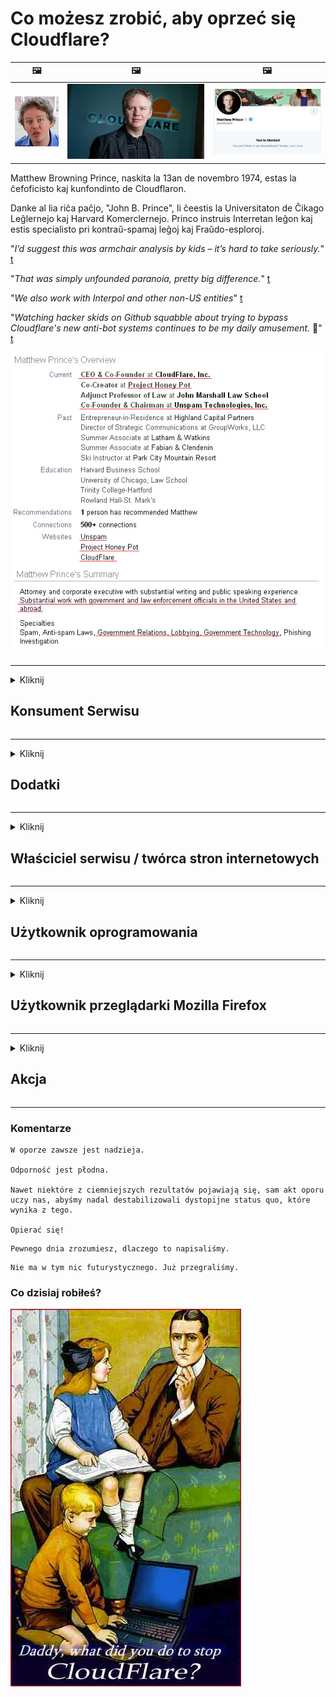 # Co możesz zrobić, aby oprzeć się Cloudflare?

| 🖼 | 🖼 | 🖼 |
| --- | --- | --- |
| ![](../image/matthew_prince_teen.jpg) | ![](../image/matthew_prince.jpg) | ![](../image/blockedbymatthewprince.jpg) |


Matthew Browning Prince, naskita la 13an de novembro 1974, estas la ĉefoficisto kaj kunfondinto de Cloudflaron.

Danke al lia riĉa paĉjo, "John B. Prince", li ĉeestis la Universitaton de Ĉikago Leĝlernejo kaj Harvard Komerclernejo.
Princo instruis Interretan leĝon kaj estis specialisto pri kontraŭ-spamaj leĝoj kaj Fraŭdo-esploroj.


"*I’d suggest this was armchair analysis by kids – it’s hard to take seriously.*" [t](https://www.theguardian.com/technology/2015/nov/19/cloudflare-accused-by-anonymous-helping-isis)

"*That was simply unfounded paranoia, pretty big difference.*"  [t](https://twitter.com/xxdesmus/status/992757936123359233)

"*We also work with Interpol and other non-US entities*" [t](https://twitter.com/eastdakota/status/1203028504184360960)

"*Watching hacker skids on Github squabble about trying to bypass Cloudflare's new anti-bot systems continues to be my daily amusement.* 🍿" [t](https://twitter.com/eastdakota/status/1273277839102656515)


![](../image/whoismp.jpg)

---


<details>
<summary>Kliknij

## Konsument Serwisu
</summary>


- Jeśli witryna, którą lubisz, korzysta z Cloudflare, powiedz jej, aby nie korzystała z Cloudflare.
  - Narzekanie w mediach społecznościowych, takich jak Facebook, Reddit, Twitter czy Mastodon, nie robi różnicy. [Działania są głośniejsze niż hashtagi.](https://twitter.com/phyzonloop/status/1274132092490862594)
  - Spróbuj skontaktować się z właścicielem strony, jeśli chcesz się przydać.

[- powiedział Cloudflare](https://github.com/Eloston/ungoogled-chromium/issues/783):
```
Zalecamy skontaktowanie się z administratorami w sprawie określonych usług lub witryn, z którymi masz problem, i podzielenie się swoimi doświadczeniami.
```

[Jeśli o to nie poprosisz, właściciel strony nigdy nie pozna tego problemu.](../PEOPLE.md)

![](../image/liberapay.jpg)

[Udany przykład](https://counterpartytalk.org/t/turn-off-cloudflare-on-counterparty-co-plz/164/5).<br>
Masz problem? [Podnieś głos teraz.](https://github.com/maraoz/maraoz.github.io/issues/1) Przykład poniżej.

```
Po prostu pomagasz korporacyjnej cenzurze i masowej inwigilacji.
http://crimeflare.eu.org
```

```
Twoja strona internetowa znajduje się w naruszającym prywatność prywatnym ogrodzie otoczonym murem CloudFlare.
http://crimeflare.eu.org
```

- Poświęć trochę czasu na zapoznanie się z polityką prywatności serwisu.
  - jeśli witryna znajduje się za Cloudflare lub korzysta z usług połączonych z Cloudflare.

Musi wyjaśnić, czym jest „Cloudflare” i poprosić o pozwolenie na udostępnianie danych Cloudflare. Niezastosowanie się do tego spowoduje nadużycie zaufania i należy unikać omawianej witryny internetowej.

[Tutaj znajduje się akceptowalny przykład polityki prywatności](https://archive.is/bDlTz) ("Subprocessors" > "Entity Name")

```
Przeczytałem Twoją politykę prywatności i nie mogę znaleźć słowa Cloudflare.
Odmawiam udostępniania Ci danych, jeśli nadal będziesz przekazywać moje dane do Cloudflare.
http://crimeflare.eu.org
```

To jest przykład polityki prywatności, w której nie ma słowa Cloudflare.
[Liberland Jobs](https://archive.is/daKIr) [privacy policy](https://docsend.com/view/feiwyte):

![](../image/cfwontobey.jpg)

Cloudflare ma własną politykę prywatności.
[Cloudflare uwielbia doxxing ludzi.](https://www.reddit.com/r/GamerGhazi/comments/2s64fe/be_wary_reporting_to_cloudflare/)

Oto dobry przykład formularza rejestracji witryny.
AFAIK, żadna witryna to nie robi. Zaufasz im?

```
Klikając „Zarejestruj się w XYZ”, zgadzasz się z naszymi warunkami korzystania z usług i oświadczeniem o ochronie prywatności.
Zgadzasz się również na udostępnianie swoich danych Cloudflare, a także zgadzasz się z oświadczeniem o ochronie prywatności Cloudflare.
Jeśli Cloudflare ujawni Twoje informacje lub nie pozwoli Ci połączyć się z naszymi serwerami, to nie nasza wina. [*]

[ Zapisz się ] [ nie zgadzam się ]
```
[*] [PEOPLE.md](../PEOPLE.md)


- Staraj się nie korzystać z ich usług. Pamiętaj, że jesteś obserwowany przez Cloudflare.
  - ["I'm in your TLS, sniffin' your passworz"](../image/iminurtls.jpg)

- Wyszukaj inną witrynę. W internecie są alternatywy i możliwości!

- Przekonaj znajomych do codziennego korzystania z Tora.
  - Anonimowość powinna być standardem otwartego internetu!
  - [Zwróć uwagę, że projekt Tor nie lubi tego projektu.](../HISTORY.md)

</details>

------

<details>
<summary>Kliknij

## Dodatki
</summary>

- Jeśli Twoja przeglądarka to Firefox, Tor Browser lub Ungoogled Chromium, użyj jednego z poniższych dodatków.
  - Jeśli chcesz dodać inny nowy dodatek, najpierw zapytaj o to.


| Nazwa | Deweloper | Wsparcie | Może blokować | Może powiadomić | Chrome |
| -------- | -------- | -------- | -------- | -------- | -------- |
| [Bloku Cloudflaron MITM-Atakon](../subfiles/addon/bcma.md) | #Addon | [ ? ](http://crimeflare.eu.org/) | **tak**     | **tak**     |  **tak** |
| [Ĉu ligoj estas vundeblaj al MITM-atako?](../subfiles/addon/ismm.md) | #Addon | [ ? ](http://crimeflare.eu.org/) | Nie     | **tak**     |  **tak** |
| [Ĉu ĉi tiuj ligoj blokos Tor-uzanton?](../subfiles/addon/isat.md) | #Addon | [ ? ](http://crimeflare.eu.org/) | Nie     | **tak**     |  **tak** |
| [Block Cloudflare MITM Attack](https://trac.torproject.org/projects/tor/attachment/ticket/24351/block_cloudflare_mitm_attack-1.0.14.1-an%2Bfx.xpi)<br>[**DELETED BY TOR PROJECT**](../HISTORY.md) | nullius | [ ? ](../tool/block_cloudflare_mitm_fx), [Link](http://crimeflare.eu.org/) | **tak**     | **tak**     |  Nie |
| [TPRB](http://sw.nnpaefp7pkadbxxkhz2agtbv2a4g5sgo2fbmv3i7czaua354334uqqad.onion/) | Sw | [ ? ](http://sw.nnpaefp7pkadbxxkhz2agtbv2a4g5sgo2fbmv3i7czaua354334uqqad.onion/) | **tak**     | **tak**     |  Nie |
| [Detect Cloudflare](https://addons.mozilla.org/en-US/firefox/addon/detect-cloudflare/) | Frank Otto | [ ? ](https://github.com/traktofon/cf-detect) | Nie     | **tak**     |  Nie |
| [True Sight](https://addons.mozilla.org/en-US/firefox/addon/detect-cloudflare-plus/) | claustromaniac | [ ? ](https://github.com/claustromaniac/detect-cloudflare-plus) | Nie     | **tak**     |  Nie |
| [Which Cloudflare datacenter am I visiting?](https://addons.mozilla.org/en-US/firefox/addon/cf-pop/) | 依云 | [ ? ](https://github.com/lilydjwg/cf-pop) | Nie     | **tak**     |  Nie |


- „Decentraleyes” może zatrzymać połączenie z „CDNJS (Cloudflare)”.
  - Zapobiega przedostawaniu się wielu żądań do sieci i obsługuje pliki lokalne, aby zapobiec włamywaniu się witryn.
  - Deweloper odpowiedział: "[very concerning indeed](https://github.com/Synzvato/decentraleyes/issues/236#issuecomment-352049501)", "[widespread usage severely centralizes the web](https://github.com/Synzvato/decentraleyes/issues/251#issuecomment-366752049)"

- [Możesz również usunąć certyfikat Cloudflare lub nie ufać jego urzędowi certyfikacji (CA).](https://www.ssl.com/how-to/remove-root-certificate-firefox/)

</details>

------

<details>
<summary>Kliknij

## Właściciel serwisu / twórca stron internetowych
</summary>


![](../image/word_cloudflarefree.jpg)

- Nie używaj rozwiązania Cloudflare, Period.
  - Możesz zrobić coś lepszego, prawda? [Oto jak usunąć subskrypcje, plany, domeny lub konta Cloudflare.](https://support.cloudflare.com/hc/en-us/articles/200167776-Removing-subscriptions-plans-domains-or-accounts)

| 🖼 | 🖼 |
| --- | --- |
| ![](../image/htmlalertcloudflare.jpg) | ![](../image/htmlalertcloudflare2.jpg) |

- Chcesz więcej klientów? Wiesz co robić. Wskazówka jest „powyżej linii”.
  - [Witaj, napisałeś „Poważnie traktujemy Twoją prywatność”, ale otrzymałem komunikat „Błąd 403 Niedozwolone anonimowe proxy”.](https://it.slashdot.org/story/19/02/19/0033255/stop-saying-we-take-your-privacy-and-security-seriously) Dlaczego blokujesz Tor lub VPN? Dlaczego blokujesz tymczasowe e-maile?

![](../image/anonexist.jpg)

- Korzystanie z Cloudflare zwiększy szanse na awarię. Odwiedzający nie mogą uzyskać dostępu do Twojej witryny, jeśli Twój serwer jest wyłączony lub Cloudflare nie działa.
  - [Czy naprawdę myślałeś, że Cloudflare nigdy nie upadnie?](https://www.ibtimes.com/cloudflare-down-not-working-sites-producing-504-gateway-timeout-errors-2618008) [Another](https://twitter.com/Jedduff/status/1097875615997399040) [sample](https://twitter.com/search?f=tweets&vertical=default&q=Cloudflare%20is%20having%20problems). [Need more](../PEOPLE.md)?

![](../image/cloudflareinternalerror.jpg)

- Używanie Cloudflare do proxy swojej „usługi API”, „serwera aktualizacji oprogramowania” lub „źródła RSS” zaszkodzi Twojemu klientowi. Klient zadzwonił do Ciebie i powiedział „Nie mogę już używać Twojego API”, a Ty nie masz pojęcia, co się dzieje. Cloudflare może po cichu zablokować Twojego klienta. Czy myślisz, że to w porządku?
  - Istnieje wiele klientów czytników RSS i usług online czytników RSS. Dlaczego publikujesz kanał RSS, jeśli nie pozwalasz innym subskrybować?

![](../image/rssfeedovercf.jpg)

- Czy potrzebujesz certyfikatu HTTPS? Użyj „Let's Encrypt” lub po prostu kup od firmy CA.

- Czy potrzebujesz serwera DNS? Nie możesz skonfigurować własnego serwera? A co z nimi: [Hurricane Electric Free DNS](https://dns.he.net/), [Dyn.com](https://dyn.com/dns/), [1984 Hosting](https://www.1984hosting.com/), [Afraid.Org (Administrator usuń swoje konto, jeśli używasz TOR)](https://freedns.afraid.org/)
  - [Alternativoj al DNS](../subfiles/alternative/domaindns.md)

- Szukasz usługi hostingowej? Tylko za darmo? A co z nimi: [Onion Service](http://vww6ybal4bd7szmgncyruucpgfkqahzddi37ktceo3ah7ngmcopnpyyd.onion/en/security/network-security/tor/onionservices-best-practices), [Free Web Hosting Area](https://freewha.com/), [Autistici/Inventati Web Site Hosting](https://www.autinv5q6en4gpf4.onion/services/website), [Github Pages](https://pages.github.com/), [Surge](https://surge.sh/)
  - [Alternatywy dla Cloudflare](../subfiles/alternative/cloudflare.md)

- Czy używasz „cloudflare-ipfs.com”? [Czy wiesz, że Cloudflare IPFS jest zły?](../PEOPLE.md)

- Zainstaluj na serwerze zaporę aplikacji internetowej, na przykład OWASP i Fail2Ban, i skonfiguruj ją poprawnie.
  - Blokowanie Tora nie jest rozwiązaniem. Nie karz wszystkich tylko za małych złych użytkowników.

- Przekieruj lub zablokuj użytkownikom „Cloudflare Warp” dostęp do Twojej witryny. I jeśli możesz, podaj powód.

> Lista adresów IP: "[Aktualne zakresy adresów IP Cloudflare](cloudflare_inc/)"

> A: Po prostu je zablokuj

```
server {
...
deny 173.245.48.0/20;
deny 103.21.244.0/22;
deny 103.22.200.0/22;
deny 103.31.4.0/22;
deny 141.101.64.0/18;
deny 108.162.192.0/18;
deny 190.93.240.0/20;
deny 188.114.96.0/20;
deny 197.234.240.0/22;
deny 198.41.128.0/17;
deny 162.158.0.0/15;
deny 104.16.0.0/12;
deny 172.64.0.0/13;
deny 131.0.72.0/22;
deny 2400:cb00::/32;
deny 2606:4700::/32;
deny 2803:f800::/32;
deny 2405:b500::/32;
deny 2405:8100::/32;
deny 2a06:98c0::/29;
deny 2c0f:f248::/32;
...
}
```

> B: Przekieruj do strony ostrzeżenia

```
http {
...
geo $iscf {
default 0;
173.245.48.0/20 1;
103.21.244.0/22 1;
103.22.200.0/22 1;
103.31.4.0/22 1;
141.101.64.0/18 1;
108.162.192.0/18 1;
190.93.240.0/20 1;
188.114.96.0/20 1;
197.234.240.0/22 1;
198.41.128.0/17 1;
162.158.0.0/15 1;
104.16.0.0/12 1;
172.64.0.0/13 1;
131.0.72.0/22 1;
2400:cb00::/32 1;
2606:4700::/32 1;
2803:f800::/32 1;
2405:b500::/32 1;
2405:8100::/32 1;
2a06:98c0::/29 1;
2c0f:f248::/32 1;
}
...
}

server {
...
if ($iscf) {rewrite ^ https://example.com/cfwsorry.php;}
...
}

<?php
header('HTTP/1.1 406 Not Acceptable');
echo <<<CLOUDFLARED
Thank you for visiting ourwebsite.com!<br />
We are sorry, but we can't serve you because your connection is being intercepted by Cloudflare.<br />
Please read http://crimeflare.eu.org for more information.<br />
CLOUDFLARED;
die();
```

- Skonfiguruj usługę Tor Onion lub witrynę I2P, jeśli wierzysz w wolność i witasz anonimowych użytkowników.

- Poproś o radę innych operatorów podwójnych witryn Clearnet / Tor i poznaj anonimowych przyjaciół!

</details>

------

<details>
<summary>Kliknij

## Użytkownik oprogramowania
</summary>


- Discord używa CloudFlare. Alternatywy? Polecamy [**Briar** (Android)](https://f-droid.org/en/packages/org.briarproject.briar.android/), [Ricochet (PC)](https://ricochet.im/), [Tox + Tor (Android/PC)](https://tox.chat/download.html)
  - Briar zawiera demona Tora, więc nie musisz instalować Orbota.
  - Deweloperzy Qwtch, Open Privacy, usunęli projekt stop_cloudflare ze swojej usługi git bez uprzedzenia.

- Jeśli używasz Debiana GNU / Linux lub jakiejkolwiek pochodnej, subskrybuj: [bug #831835](https://bugs.debian.org/cgi-bin/bugreport.cgi?bug=831835). A jeśli możesz, pomóż zweryfikować poprawkę i pomóż opiekunowi dojść do właściwego wniosku, czy należy ją zaakceptować.

- Zawsze polecaj te przeglądarki.

| Nazwa | Deweloper | Wsparcie | Komentarz |
| -------- | -------- | -------- | -------- |
| [Ungoogled-Chromium](https://ungoogled-software.github.io/ungoogled-chromium-binaries/) | Eloston | [ ? ](https://github.com/Eloston/ungoogled-chromium) | PC (Win, Mac, Linux)  _!Tor_ |
| [Bromite](https://www.bromite.org/fdroid) | Bromite | [ ? ](https://github.com/bromite/bromite/issues) | Android  _!Tor_ |
| [Tor Browser](https://www.torproject.org/download/) | Tor Project | [ ? ](https://support.torproject.org/) | PC (Win, Mac, Linux)  _Tor_|
| [Tor Browser Android](https://www.torproject.org/download/) | Tor Project | [ ? ](https://support.torproject.org/) | Android  _Tor_|
| [Onion Browser](https://itunes.apple.com/us/app/onion-browser/id519296448?mt=8) | Mike Tigas | [ ? ](https://github.com/OnionBrowser/OnionBrowser/issues) | Apple iOS  _Tor_|
| [GNU/Icecat](https://www.gnu.org/software/gnuzilla/) | GNU | [ ? ](https://www.gnu.org/software/gnuzilla/) | PC (Linux) |
| [IceCatMobile](https://f-droid.org/en/packages/org.gnu.icecat/) | GNU | [ ? ](https://lists.gnu.org/mailman/listinfo/bug-gnuzilla) | Android |
| [Iridium Browser](https://iridiumbrowser.de/about/) | Iridium | [ ? ](https://github.com/iridium-browser/iridium-browser/) | PC (Win, Mac, Linux, OpenBSD) |


Prywatność innego oprogramowania jest niedoskonała. Nie oznacza to, że przeglądarka Tor jest „idealna”.
Nie ma 100% bezpieczeństwa ani 100% prywatności w Internecie i technologii.

- Nie chcesz używać Tora? Możesz używać dowolnej przeglądarki z demonem Tora.
  - [Zauważ, że projekt Tor tego nie lubi.](https://support.torproject.org/tbb/tbb-9/) Użyj przeglądarki Tor, jeśli możesz to zrobić.
- [Jak używać Chromium z Torem](../subfiles/chromium_tor.md)


Porozmawiajmy o prywatności innych programów.

- [Jeśli naprawdę potrzebujesz przeglądarki Firefox, wybierz „Firefox ESR”.](https://www.mozilla.org/en-US/firefox/organizations/)
  - [Firefox - Spyware Watchdog](https://spyware.neocities.org/articles/firefox.html)
  - [Firefox odrzuca wolność słowa, zakazuje wolności słowa](https://web.archive.org/web/20200423010026/https://reclaimthenet.org/firefox-rejects-free-speech-bans-free-speech-commenting-plugin-dissenter-from-its-extensions-gallery/)
  - ["Ponad 100 głosów przeciw. Wygląda na to, że proszenie firmy programistycznej, aby trzymała się ... oprogramowania to obecnie po prostu za dużo."](https://old.reddit.com/r/firefox/comments/gutdiw/weve_got_work_to_do_the_mozilla_blog/fslbbb6/)
  - [Uh, dlaczego Firefox wyświetla linki sponsorowane na pasku adresu URL?](https://www.reddit.com/r/firefox/comments/jybx2w/uh_why_is_firefox_showing_me_sponsored_links_in/)
  - [Mozilla - Devil Incarnate](https://digdeeper.neocities.org/ghost/mozilla.html)

- [Pamiętaj, że Mozilla korzysta z usługi Cloudflare.](https://www.robtex.com/dns-lookup/www.mozilla.org) [Korzystają również z usługi DNS Cloudflare w swoim produkcie.](https://www.theregister.co.uk/2018/03/21/mozilla_testing_dns_encryption/)

- [Mozilla oficjalnie odrzuciła ten bilet.](https://bugzilla.mozilla.org/show_bug.cgi?id=1426618)

- [Firefox Focus to żart.](https://github.com/mozilla-mobile/focus-android/issues/1743) [Obiecali wyłączyć telemetrię, ale zmienili to.](https://github.com/mozilla-mobile/focus-android/issues/4210)

- [Deweloper PaleMoon / Basilisk uwielbia Cloudflare.](https://github.com/mozilla-mobile/focus-android/issues/1743#issuecomment-345993097)
  - [Serwer archiwów Pale Moon hakował i rozpowszechniał złośliwe oprogramowanie przez 18 miesięcy](https://www.reddit.com/r/privacytoolsIO/comments/cc808y/pale_moons_archive_server_hacked_and_spread/)
  - Nienawidzi także użytkowników Tora - "[Niech będzie wrogi Torowi. Myślę, że większość witryn powinna być wrogo nastawiona do Tora, biorąc pod uwagę jego niezwykle wysoki współczynnik nadużyć.](https://github.com/yacy/yacy_search_server/issues/314#issuecomment-565932097)"

- [Waterfox ma poważny problem z „telefonami domowymi”](https://spyware.neocities.org/articles/waterfox.html)

- [Google Chrome to oprogramowanie szpiegowskie.](https://www.gnu.org/proprietary/malware-google.en.html)
  - [Google profiluje Twoją aktywność.](https://spyware.neocities.org/articles/chrome.html)

- [SRWare Iron łączy zbyt wiele telefonów z domem.](https://spyware.neocities.org/articles/iron.html) Łączy się również z domenami Google.

- [Brave Browser na białej liście trackerów Facebooka / Twittera.](https://www.bleepingcomputer.com/news/security/facebook-twitter-trackers-whitelisted-by-brave-browser/)
  - [Oto więcej problemów.](https://spyware.neocities.org/articles/brave.html)
  - [Identyfikator partnera binance](https://twitter.com/cryptonator1337/status/1269594587716374528)

- [Microsoft Edge pozwala Facebookowi uruchamiać kod Flash za plecami użytkowników.](https://www.zdnet.com/article/microsoft-edge-lets-facebook-run-flash-code-behind-users-backs/)

- [Vivaldi nie szanuje Twojej prywatności.](https://spyware.neocities.org/articles/vivaldi.html)

- [Poziom oprogramowania spyware Opera: bardzo wysoki](https://spyware.neocities.org/articles/opera.html)

- Apple iOS: [W ogóle nie powinieneś używać iOS, głównie dlatego, że jest to złośliwe oprogramowanie.](https://www.gnu.org/proprietary/malware-apple.html)

Dlatego zalecamy tylko powyższą tabelę. Nic więcej.

</details>

------

<details>
<summary>Kliknij

## Użytkownik przeglądarki Mozilla Firefox
</summary>


- „Firefox Nightly” będzie wysyłać informacje dotyczące debugowania do serwerów Mozilli bez metody rezygnacji.
  - [Serwery Mozilli grają w Cloudflare](https://www.digwebinterface.com/?hostnames=www.mozilla.org%0D%0Amozilla.cloudflare-dns.com&type=&ns=resolver&useresolver=8.8.4.4&nameservers=)

- Możliwe jest zablokowanie łączenia się Firefoksa z serwerami Mozilli.
  - [Przewodnik po szablonach polityk Mozilli](https://github.com/mozilla/policy-templates/blob/master/README.md)
  - Pamiętaj, że ta sztuczka może przestać działać w późniejszej wersji, ponieważ Mozilla lubi umieszczać się na białej liście.
  - Użyj zapory i filtru DNS, aby całkowicie je zablokować.

"`/distribution/policies.json`"

>     "WebsiteFilter": {
> 		"Block": [
> 		"*://*.mozilla.com/*",
> 		"*://*.mozilla.net/*",
> 		"*://*.mozilla.org/*",
> 		"*://webcompat.com/*",
> 		"*://*.firefox.com/*",
> 		"*://*.thunderbird.net/*",
> 		"*://*.cloudflare.com/*"
> 		]
>     },


- ~~Zgłoś błąd w trackerze Mozilli, mówiąc im, żeby nie używali Cloudflare.~~ W bugzilli pojawił się raport o błędzie. Wiele osób zgłosiło swoje obawy, jednak błąd został ukryty przez administratora w 2018 roku.

- Możesz wyłączyć DoH w Firefoksie.
  - [Zmień domyślnego dostawcę DNS dla przeglądarki Firefox](../subfiles/change-firefox-dns.md)

![](../image/firefoxdns.jpg)

- [Jeśli chcesz korzystać z usług DNS innych niż ISP, rozważ skorzystanie z usługi DNS OpenNIC Tier2 lub dowolnej usługi DNS innej niż Cloudflare.](https://wiki.opennic.org/start)
![](../image/opennic.jpg)
  - Zablokuj Cloudflare za pomocą DNS. [Crimeflare DNS](../subfiles/service/publicdns.md)

- Możesz użyć Tora jako resolwera DNS. [Jeśli nie jesteś ekspertem od Tor'a, zadaj pytanie tutaj.](https://tor.stackexchange.com/)

> **W jaki sposób?**
> 1. Pobierz Tor i zainstaluj go na swoim komputerze.
> 2. Dodaj tę linię do pliku "torrc".
> DNSPort 127.0.0.1:53
> 3. Zrestartuj Tor.
> 4. Ustaw serwer DNS komputera na „127.0.0.1”.

</details>

------

<details>
<summary>Kliknij

## Akcja
</summary>


- Opowiedz innym wokół siebie o niebezpieczeństwach związanych z Cloudflare.

- [Pomóż ulepszyć to repozytorium.](http://crimeflare.eu.org)
  - Obie listy, argumenty przeciwko niej i szczegóły.

- [Dokumentuj i upublicznij, gdzie sprawy idą nie tak z Cloudflare (i podobnymi firmami), pamiętaj, aby wspomnieć o tym repozytorium, kiedy to zrobisz](http://crimeflare.eu.org) :)

- Uzyskaj więcej osób korzystających domyślnie z Tora, aby mogli oglądać sieć z perspektywy różnych części świata.

- Załóż grupy, w mediach społecznościowych i przestrzeni mięsnej, poświęcone wyzwoleniu świata z Cloudflare.

- W razie potrzeby podaj odnośnik do tych grup w tym repozytorium - może to być miejsce do koordynacji wspólnej pracy jako grupy.

- [Rozpocznij współpracę, która może zapewnić znaczącą, niekorporacyjną alternatywę dla Cloudflare.](../subfiles/alternative/cloudflare.md)

- Daj nam znać o wszelkich alternatywach, które pomogą przynajmniej zapewnić wielowarstwową ochronę przed Cloudflare.

- Jeśli jesteś klientem Cloudflare, ustaw swoje ustawienia prywatności i poczekaj, aż je naruszą.
  - [Następnie obciążyć ich zarzutami antyspamowymi / naruszającymi prywatność.](https://twitter.com/thexpaw/status/1108424723233419264)

- Jeśli przebywasz w Stanach Zjednoczonych, a dana witryna internetowa jest bankiem lub księgowym, spróbuj wywrzeć nacisk prawny na mocy ustawy Gramm – Leach – Bliley lub amerykańskiej ustawy o niepełnosprawności i poinformuj nas, jak daleko dotarłeś .

- Jeśli witryna jest witryną rządową, spróbuj wywrzeć nacisk prawny zgodnie z pierwszą poprawką do Konstytucji Stanów Zjednoczonych.

- Jeśli jesteś obywatelem UE, skontaktuj się ze stroną internetową, aby przesłać swoje dane osobowe zgodnie z ogólnym rozporządzeniem o ochronie danych. Jeśli odmówią udzielenia informacji, jest to naruszenie prawa.

- Firmy, które twierdzą, że oferują usługi w swojej witrynie, mogą zgłaszać je jako „fałszywą reklamę” organizacjom ochrony konsumentów i BBB. Witryny Cloudflare są obsługiwane przez serwery Cloudflare.

- [ITU sugeruje w kontekście USA, że Cloudflare zaczyna się na tyle rozrastać, że może zostać na nich nałożone prawo antymonopolowe.](https://www.itu.int/en/ITU-T/Workshops-and-Seminars/20181218/Documents/Geoff_Huston_Presentation.pdf)

- Można sobie wyobrazić, że GNU GPL w wersji 4 może zawierać postanowienie zabraniające przechowywania kodu źródłowego za taką usługą, wymagające dla wszystkich programów GPLv4 i późniejszych, aby przynajmniej kod źródłowy był dostępny za pośrednictwem nośnika, który nie dyskryminuje użytkowników Tora.

- [Se vi uzas Mastodon bonvolu sekvi la konton Mitigator](../subfiles/service/altlink.md).

</details>

------

### Komentarze

```
W oporze zawsze jest nadzieja.

Odporność jest płodna.

Nawet niektóre z ciemniejszych rezultatów pojawiają się, sam akt oporu uczy nas, abyśmy nadal destabilizowali dystopijne status quo, które wynika z tego.

Opierać się!
```

```
Pewnego dnia zrozumiesz, dlaczego to napisaliśmy.
```

```
Nie ma w tym nic futurystycznego. Już przegraliśmy.
```

### Co dzisiaj robiłeś?


![](../image/stopcf.jpg)
